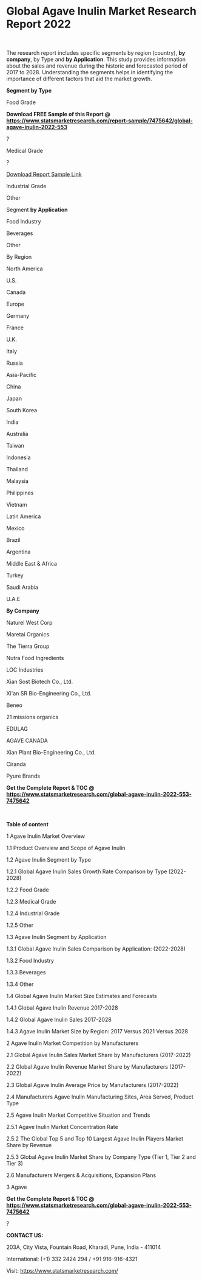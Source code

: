 <h1>Global Agave Inulin Market Research Report 2022</h1><br/><p>The research report includes specific segments by region (country), <strong>by company</strong>, by Type and <strong>by Application</strong>. This study provides information about the sales and revenue during the historic and forecasted period of 2017 to 2028. Understanding the segments helps in identifying the importance of different factors that aid the market growth.</p>
 
 
 
 <p><strong>Segment by Type</strong></p>
 
 
 
 <p>Food Grade</p>
 
 
 
 <div><b>Download FREE Sample of this Report @ <a href="https://www.statsmarketresearch.com/download-free-sample/7475642/global-agave-inulin-2022-553">https://www.statsmarketresearch.com/report-sample/7475642/global-agave-inulin-2022-553</a></b></div>
 
 
 
 <p>? </p>
 
 
 
 <p>Medical Grade</p>
 
 
 
 <p>? </p>
 
 
 
 <p><a href="https://www.statsmarketresearch.com/download-free-sample/7475642/global-agave-inulin-2022-553">Download Report Sample Link</a></p>
 
 
 
 <p>Industrial Grade</p>
 
 
 
 <p>Other</p>
 
 
 
 <p>Segment <strong>by Application</strong></p>
 
 
 
 <p>Food Industry</p>
 
 
 
 <p>Beverages</p>
 
 
 
 <p>Other</p>
 
 
 
 <p>By Region</p>
 
 
 
 <p>North America</p>
 
 
 
 <p>U.S.</p>
 
 
 
 <p>Canada</p>
 
 
 
 <p>Europe</p>
 
 
 
 <p>Germany</p>
 
 
 
 <p>France</p>
 
 
 
 <p>U.K.</p>
 
 
 
 <p>Italy</p>
 
 
 
 <p>Russia</p>
 
 
 
 <p>Asia-Pacific</p>
 
 
 
 <p>China</p>
 
 
 
 <p>Japan</p>
 
 
 
 <p>South Korea</p>
 
 
 
 <p>India</p>
 
 
 
 <p>Australia</p>
 
 
 
 <p>Taiwan</p>
 
 
 
 <p>Indonesia</p>
 
 
 
 <p>Thailand</p>
 
 
 
 <p>Malaysia</p>
 
 
 
 <p>Philippines</p>
 
 
 
 <p>Vietnam</p>
 
 
 
 <p>Latin America</p>
 
 
 
 <p>Mexico</p>
 
 
 
 <p>Brazil</p>
 
 
 
 <p>Argentina</p>
 
 
 
 <p>Middle East & Africa</p>
 
 
 
 <p>Turkey</p>
 
 
 
 <p>Saudi Arabia</p>
 
 
 
 <p>U.A.E</p>
 
 
 
 <p><strong>By Company</strong></p>
 
 
 
 <p>Naturel West Corp</p>
 
 
 
 <p>Maretai Organics</p>
 
 
 
 <p>The Tierra Group</p>
 
 
 
 <p>Nutra Food Ingredients</p>
 
 
 
 <p>LOC Industries</p>
 
 
 
 <p>Xian Sost Biotech Co., Ltd.</p>
 
 
 
 <p>Xi&#39;an SR Bio-Engineering Co., Ltd.</p>
 
 
 
 <p>Beneo</p>
 
 
 
 <p>21 missions organics</p>
 
 
 
 <p>EDULAG</p>
 
 
 
 <p>AGAVE CANADA</p>
 
 
 
 <p>Xian Plant Bio-Engineering Co., Ltd.</p>
 
 
 
 <p>Ciranda</p>
 
 
 
 <p>Pyure Brands</p>
 
 
 
 <div><b>Get the Complete Report & TOC @ <a href="https://www.statsmarketresearch.com/global-agave-inulin-2022-553-7475642">https://www.statsmarketresearch.com/global-agave-inulin-2022-553-7475642</a></b></div>
 
 
 
 <p><br />
 
 <b>Table of content</b></p>
 
 
 
 <p>1 Agave Inulin Market Overview<br />
 
 1.1 Product Overview and Scope of Agave Inulin<br />
 
 1.2 Agave Inulin Segment by Type<br />
 
 1.2.1 Global Agave Inulin Sales Growth Rate Comparison by Type (2022-2028)<br />
 
 1.2.2 Food Grade<br />
 
 1.2.3 Medical Grade<br />
 
 1.2.4 Industrial Grade<br />
 
 1.2.5 Other<br />
 
 1.3 Agave Inulin Segment by Application<br />
 
 1.3.1 Global Agave Inulin Sales Comparison by Application: (2022-2028)<br />
 
 1.3.2 Food Industry<br />
 
 1.3.3 Beverages<br />
 
 1.3.4 Other<br />
 
 1.4 Global Agave Inulin Market Size Estimates and Forecasts<br />
 
 1.4.1 Global Agave Inulin Revenue 2017-2028<br />
 
 1.4.2 Global Agave Inulin Sales 2017-2028<br />
 
 1.4.3 Agave Inulin Market Size by Region: 2017 Versus 2021 Versus 2028<br />
 
 2 Agave Inulin Market Competition by Manufacturers<br />
 
 2.1 Global Agave Inulin Sales Market Share by Manufacturers (2017-2022)<br />
 
 2.2 Global Agave Inulin Revenue Market Share by Manufacturers (2017-2022)<br />
 
 2.3 Global Agave Inulin Average Price by Manufacturers (2017-2022)<br />
 
 2.4 Manufacturers Agave Inulin Manufacturing Sites, Area Served, Product Type<br />
 
 2.5 Agave Inulin Market Competitive Situation and Trends<br />
 
 2.5.1 Agave Inulin Market Concentration Rate<br />
 
 2.5.2 The Global Top 5 and Top 10 Largest Agave Inulin Players Market Share by Revenue<br />
 
 2.5.3 Global Agave Inulin Market Share by Company Type (Tier 1, Tier 2 and Tier 3)<br />
 
 2.6 Manufacturers Mergers & Acquisitions, Expansion Plans<br />
 
 3 Agave</p>
 
 
 
 <div><b>Get the Complete Report & TOC @ <a href="https://www.statsmarketresearch.com/global-agave-inulin-2022-553-7475642">https://www.statsmarketresearch.com/global-agave-inulin-2022-553-7475642</a></b></div>
 
 
 
 <p>? </p>
 
 
 
 <p><b>CONTACT US:</b><br />
 
 203A, City Vista, Fountain Road, Kharadi, Pune, India - 411014<br />
 
 International: (+1) 332 2424 294 / +91 916-916-4321<br />
 
 Visit: <a href="https://www.statsmarketresearch.com/">https://www.statsmarketresearch.com/</a></p>